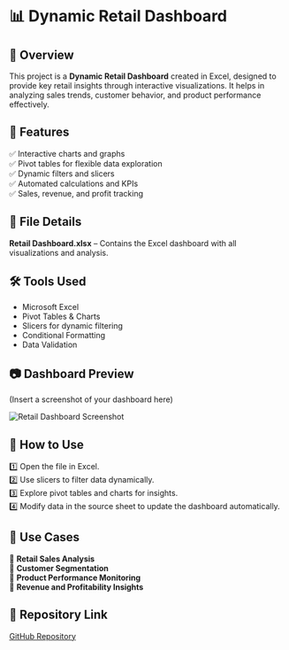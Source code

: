 # 📊 Dynamic Retail Dashboard

## 📌 Overview  
This project is a **Dynamic Retail Dashboard** created in Excel, designed to provide key retail insights through interactive visualizations. It helps in analyzing sales trends, customer behavior, and product performance effectively.

## 📂 Features  
✅ Interactive charts and graphs  
✅ Pivot tables for flexible data exploration  
✅ Dynamic filters and slicers  
✅ Automated calculations and KPIs  
✅ Sales, revenue, and profit tracking  

## 📁 File Details  
**Retail Dashboard.xlsx** – Contains the Excel dashboard with all visualizations and analysis.  

## 🛠️ Tools Used  
- Microsoft Excel  
- Pivot Tables & Charts  
- Slicers for dynamic filtering  
- Conditional Formatting  
- Data Validation  

## 📷 Dashboard Preview  
(Insert a screenshot of your dashboard here)  

![Retail Dashboard Screenshot](https://github.com/user-attachments/assets/c9a588a9-8df1-4c99-b1d1-ff678d2fd246)  

## 📖 How to Use  
1️⃣ Open the file in Excel.  
2️⃣ Use slicers to filter data dynamically.  
3️⃣ Explore pivot tables and charts for insights.  
4️⃣ Modify data in the source sheet to update the dashboard automatically.  

## 📌 Use Cases  
📌 **Retail Sales Analysis**  
📌 **Customer Segmentation**  
📌 **Product Performance Monitoring**  
📌 **Revenue and Profitability Insights**  

## 🔗 Repository Link  
[GitHub Repository](https://github.com/02Gowtham28/Projects/edit/main/Retail%20Dashboard%20using%20Excel)  
